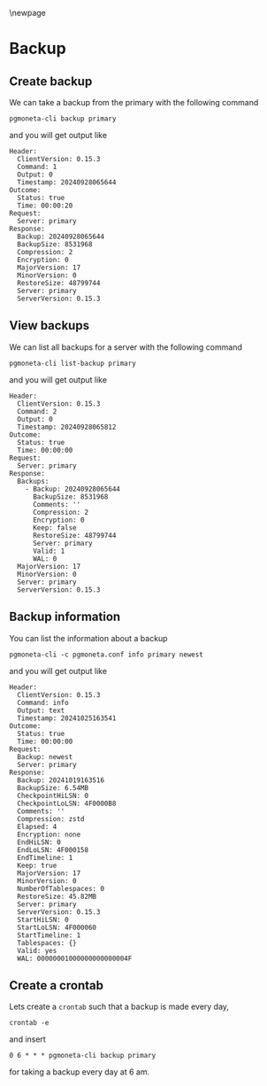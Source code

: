 \newpage

# Backup

## Create backup

We can take a backup from the primary with the following command

```
pgmoneta-cli backup primary
```

and you will get output like

```
Header: 
  ClientVersion: 0.15.3
  Command: 1
  Output: 0
  Timestamp: 20240928065644
Outcome: 
  Status: true
  Time: 00:00:20
Request: 
  Server: primary
Response: 
  Backup: 20240928065644
  BackupSize: 8531968
  Compression: 2
  Encryption: 0
  MajorVersion: 17
  MinorVersion: 0
  RestoreSize: 48799744
  Server: primary
  ServerVersion: 0.15.3
```

## View backups

We can list all backups for a server with the following command

```
pgmoneta-cli list-backup primary
```

and you will get output like

```
Header: 
  ClientVersion: 0.15.3
  Command: 2
  Output: 0
  Timestamp: 20240928065812
Outcome: 
  Status: true
  Time: 00:00:00
Request: 
  Server: primary
Response: 
  Backups: 
    - Backup: 20240928065644
      BackupSize: 8531968
      Comments: ''
      Compression: 2
      Encryption: 0
      Keep: false
      RestoreSize: 48799744
      Server: primary
      Valid: 1
      WAL: 0
  MajorVersion: 17
  MinorVersion: 0
  Server: primary
  ServerVersion: 0.15.3
```

## Backup information

You can list the information about a backup

```
pgmoneta-cli -c pgmoneta.conf info primary newest
```

and you will get output like

```
Header:
  ClientVersion: 0.15.3
  Command: info
  Output: text
  Timestamp: 20241025163541
Outcome:
  Status: true
  Time: 00:00:00
Request:
  Backup: newest
  Server: primary
Response:
  Backup: 20241019163516
  BackupSize: 6.54MB
  CheckpointHiLSN: 0
  CheckpointLoLSN: 4F0000B8
  Comments: ''
  Compression: zstd
  Elapsed: 4
  Encryption: none
  EndHiLSN: 0
  EndLoLSN: 4F000158
  EndTimeline: 1
  Keep: true
  MajorVersion: 17
  MinorVersion: 0
  NumberOfTablespaces: 0
  RestoreSize: 45.82MB
  Server: primary
  ServerVersion: 0.15.3
  StartHiLSN: 0
  StartLoLSN: 4F000060
  StartTimeline: 1
  Tablespaces: {}
  Valid: yes
  WAL: 00000001000000000000004F
```

## Create a crontab

Lets create a `crontab` such that a backup is made every day,

```
crontab -e
```

and insert

```
0 6 * * * pgmoneta-cli backup primary
```

for taking a backup every day at 6 am.
